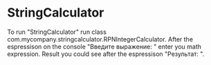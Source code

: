 # StringCalculator

To run "StringCalculator" run class com.mycompany.stringcalculator.RPNIntegerCalculator. After the espressison on the console "Введите выражение: " enter you math expression. Result you could see after the espressison "Результат: ".

